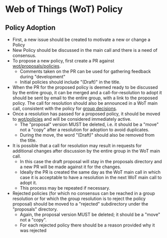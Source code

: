 # Web of Things (WoT) Policy
## Policy Adoption
- First, a new issue should be created to motivate a new or change a Policy
- New Policy should be discussed in the main call and there is a need of consensus. 
- To propose a new policy, first create a PR against [wot/proposals/policies](https://github.com/w3c/wot/tree/main/proposals/policies). 
    - Comments taken on the PR can be used for gathering feedback during "development"
    - Initial policies should include "(Draft)" in the title.
- When the PR for the proposed policy is deemed ready to be discussed by the entire group, it can be merged and a call-for-resolution to adopt it should be sent by email to the entire group, with a link to the proposed policy.  The call for resolution should also be announced in a WoT main call, consistent with the policy for [group decisions](https://github.com/w3c/wot/blob/main/policies/decisions.md).
- Once a resolution has passed for a proposed policy, it should be moved to [wot/policies](https://github.com/w3c/wot/tree/main/policies) and will be considered immediately active.
    - The "proposal" version MUST be deleted, i.e. it should be a "move" not a "copy" after a resolution for adoption to avoid duplicates.
    - During the move, the word "(Draft)" should also be removed from the title.
- It is possible that a call for resolution may result in requests for additional changes after discussion by the entire group in the WoT main call.
    - In this case the draft proposal will stay in the proposals directory and a new PR will be made against it for the changes.
    - Ideally the PR is created the same day as the WoT main call in which case it is acceptable to have a resolution in the next WoT main call to adopt it.
    - This process may be repeated if necessary.
- Rejected policies (for which no consensus can be reached in a group resolution or for which the group resolution is to reject the policy proposal) should be moved to a "rejected" subdirectory under the "proposals" directory.
    - Again, the proposal version MUST be deleted; it should be a "move" not a "copy".
    - For each rejected policy there should be a reason provided why it was rejected
